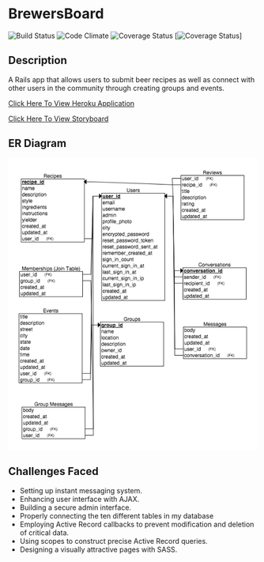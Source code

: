 # BrewersBoard
![Build Status](https://codeship.com/projects/2ad75020-4934-0133-b685-168d58eb1296/status?branch=master)
![Code Climate](https://codeclimate.com/github/npendery/Brewers_Board.png)
![Coverage Status](https://coveralls.io/repos/npendery/Brewers_Board/badge.png)
[![Coverage Status](https://coveralls.io/repos/npendery/Brewers_Board/badge.svg?branch=master&service=github)]

## Description
A Rails app that allows users to submit beer recipes as well as connect with other users in the community through creating groups and events.

[Click Here To View Heroku Application](https://brewersboard.herokuapp.com/)

[Click Here To View Storyboard](https://trello.com/b/hTujWZ2k/brewers-board)

## ER Diagram
![ER Diagram](app/assets/images/er-diagram.png)

## Challenges Faced
* Setting up instant messaging system.
* Enhancing user interface with AJAX.
* Building a secure admin interface.
* Properly connecting the ten different tables in my database
* Employing Active Record callbacks to prevent modification and deletion of critical data.
* Using scopes to construct precise Active Record queries.
* Designing a visually attractive pages with SASS.
